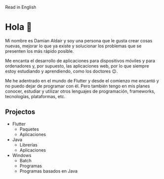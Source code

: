 Read in English

# Hola 👋

Mi nombre es Damian Aldair y soy una persona que le gusta crear cosas nuevas, mejorar lo que ya existe y solucionar los problemas que se presenten los más rápido posible.

Me encanta el desarrollo de aplicaciones para dispositivos móviles y para ordenadores y, por supuesto, las aplicaciones web, por lo que siempre estoy estudiando y aprendiendo, como los doctores 😉.

Me he adentrado en el mundo de Flutter y desde el comienzo me encantó y no puedo dejar de programar con él. Pero también tengo en mis planes conocer, estudiar y utilizar otros lenguajes de programación, frameworks, tecnologías, plataformas, etc.

## Projectos

- Flutter
  - Paquetes
  - Aplicaciones
- Java
  - Librerías
  - Aplicaciones
- Windows
  - Batch
  - Programas
  - Programas basados en Java
